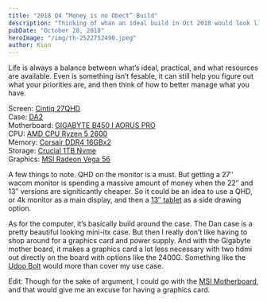 ```yaml
---
title: "2018 Q4 “Money is no Obect” Build"
description: "Thinking of whan an ideal build in Oct 2018 would look like"
pubDate: "October 28, 2018"
heroImage: "/img/th-2522752490.jpeg"
author: Kion
---
```



Life is always a balance between what’s ideal, practical, and what resources are available. Even is something isn’t fesable, it can still help you figure out what your priorities are, and then think of how to better manage what you have.

Screen: [Cintiq 27QHD](https://www.amazon.co.jp/%E3%83%AF%E3%82%B3%E3%83%A0-%E6%B6%B2%E6%99%B6%E3%83%9A%E3%83%B3%E3%82%BF%E3%83%96%E3%83%AC%E3%83%83%E3%83%88-27%E5%9E%8BQHD%E6%B6%B2%E6%99%B6-DTH-2700-K0/dp/B00S7NGW68/ref=sr_1_2?ie=UTF8&qid=1540738035&sr=8-2&keywords=cintiq+27qhd)  
Case: [DA2](https://streacom.com/products/da2-chassis/)  
Motherboard: [GIGABYTE B450 I AORUS PRO](https://www.amazon.co.jp/dp/B07GPDJ9R6?SubscriptionId=0571BBGTQZ5YYPEDSY02&tag=kakaku-subtag-22&ascsubtag=kakaku-pc-pr-pcparts-22_B07GPDJ9R6_K0001086112_008_422c1a4f4b5145aeb5ae90d55b9b35e7a&linkCode=xm2&camp=2025&creative=165953&creativeASIN=B07GPDJ9R6&me=AN1VRQENFRJN5)  
CPU: [AMD CPU Ryzen 5 2600](https://www.amazon.co.jp/AMD-Wraith-Stealth-cooler-YD2600BBAFBOX/dp/B07B41WS48/ref=sr_1_6?s=computers&ie=UTF8&qid=1540737710&sr=1-6&keywords=ryzen+3)  
Memory: [Corsair DDR4 16GBx2](https://www.amazon.co.jp/CORSAIR-DDR4-2666MHz-%E3%83%87%E3%82%B9%E3%82%AF%E3%83%88%E3%83%83%E3%83%97PC%E7%94%A8-VENGEANCE-CMK16GX4M2A2666C16/dp/B0134EW44S/ref=pd_bxgy_147_2?_encoding=UTF8&pd_rd_i=B0123ZC44Y&pd_rd_r=8afaa287-dabf-11e8-938f-cf6ba6c3ef0a&pd_rd_w=mhZmL&pd_rd_wg=b7cpn&pf_rd_i=desktop-dp-sims&pf_rd_m=AN1VRQENFRJN5&pf_rd_p=a4de75e6-d8f7-4a34-bd69-503ea4866e6c&pf_rd_r=ZWHGVF21FZA5RSGM9JMP&pf_rd_s=desktop-dp-sims&pf_rd_t=40701&refRID=ZWHGVF21FZA5RSGM9JMP&th=1)  
Storage: [Crucial 1TB Nvme](https://www.amazon.co.jp/Crucial-P1%E3%82%B7%E3%83%AA%E3%83%BC%E3%82%BA-Type2280-PCIe3-0x4-CT500P1SSD8JP/dp/B07JWKKBVV/ref=sr_1_2_sspa?s=computers&ie=UTF8&qid=1540738188&sr=1-2-spons&keywords=1tb%2Bnvme&th=1)  
Graphics: [MSI Radeon Vega 56](https://www.amazon.co.jp/MSI-RX-56-8G-OC/dp/B077Y8328G/ref=sr_1_1?s=computers&ie=UTF8&qid=1540738255&sr=1-1&keywords=vega+56)

A few things to note. QHD on the monitor is a must. But getting a 27″ wacom monitor is spending a massive amount of money when the 22″ and 13″ versions are signiticantly cheaper. So it could be an idea to use a QHD, or 4k monitor as a main display, and then a [13″ tablet](https://www.amazon.co.jp/dp/B0116O4YGE/ref=sspa_dk_hqp_detail_aax_0?psc=1) as a side drawing option.

As for the computer, it’s basically build around the case. The Dan case is a pretty beautiful looking mini-itx case. But then I really don’t like having to shop around for a graphics card and power supply. And with the Gigabyte mother board, it makes a graphics card a lot less necessary with two hdmi out directly on the board with options like the 2400G. Something like the [Udoo Bolt](https://www.kickstarter.com/projects/udoo/udoo-bolt-raising-the-maker-world-to-the-next-leve?ref=1m4u1y) would more than cover my use case.

Edit: Though for the sake of argument, I could go with the [MSI Motherboard](https://www.amazon.co.jp/gp/product/B07FVR42K3/ref=s9u_simh_gw_i7?ie=UTF8&pd_rd_i=B07FVR42K3&pd_rd_r=0d2a2937-db7a-11e8-ab80-c165c7535ab5&pd_rd_w=aHtQz&pd_rd_wg=Cd0jz&pf_rd_m=AN1VRQENFRJN5&pf_rd_s=&pf_rd_r=TYPFQ9CK8G490J5RECEX&pf_rd_t=36701&pf_rd_p=5dde70a7-29ac-4e03-87b0-3d01e50df5bc&pf_rd_i=desktop), and that would give me an excuse for having a graphics card.